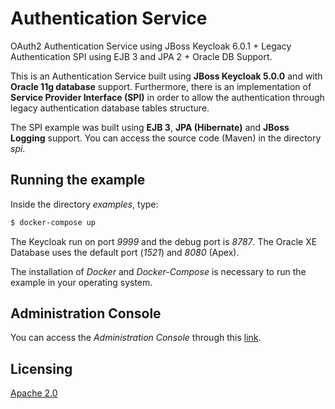# Authentication Service

OAuth2 Authentication Service using JBoss Keycloak 6.0.1 + Legacy Authentication SPI using EJB 3 and JPA 2 + Oracle DB Support.

This is an Authentication Service built using **JBoss Keycloak 5.0.0** and with **Oracle 11g database** support. Furthermore, there is an implementation of **Service Provider Interface (SPI)** in order to allow the authentication through legacy authentication database tables structure.

The SPI example was built using **EJB 3**, **JPA (Hibernate)** and **JBoss Logging** support. You can access the source code (Maven) in the directory *spi*.

## Running the example

Inside the directory *examples*, type:

```sh
$ docker-compose up
```

The Keycloak run on port *9999* and the debug port is *8787*. The Oracle XE Database uses the default port (*1521*) and *8080* (Apex).

The installation of *Docker* and *Docker-Compose* is necessary to run the example in your operating system.

## Administration Console

You can access the *Administration Console* through this [link](http://localhost:9999/auth).

## Licensing

[Apache 2.0](https://www.apache.org/licenses/LICENSE-2.0.html)
